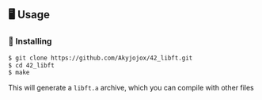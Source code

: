 ## 🖥️ Usage <a name = "usage"></a>

### 🔎 Installing

```bash
$ git clone https://github.com/Akyjojox/42_libft.git
$ cd 42_libft
$ make
```


This will generate a `libft.a` archive, which you can compile with other files
